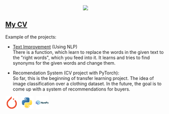 <div id="header" align="center">
  <img src="https://media.giphy.com/media/HzPtbOKyBoBFsK4hyc/giphy.gif" width="200"/>
</div>

[My CV](https://github.com/asdfg12131/Projects/blob/main/CV.pdf)
---
Example of the projects:
* [Text Improvement](https://github.com/asdfg12131/Projects/blob/main/Engine.py) (Using NLP) <br/>
There is a function, which learn to replace the words in the given text to the "right words", which you feed into it.
It learns and tries to find synonyms for the given words and change them.

* Recomendation System (CV project with PyTorch): <br/>
So far, this is the beginning of transfer learning project.
The idea of image classification over a clothing dataset.
In the future, the goal is to come up with a system of recommendations for buyers.

<div>
  <img src="https://github.com/devicons/devicon/blob/master/icons/pytorch/pytorch-original.svg" title="Java" alt="Java" width="40" height="40"/>&nbsp;
  <img src="https://github.com/devicons/devicon/blob/master/icons/python/python-original.svg" title="React" alt="React" width="40" height="40"/>&nbsp;
  <img src="https://github.com/devicons/devicon/blob/master/icons/numpy/numpy-original-wordmark.svg" title="Spring" alt="Spring" width="40" height="40"/>&nbsp;
</div>
